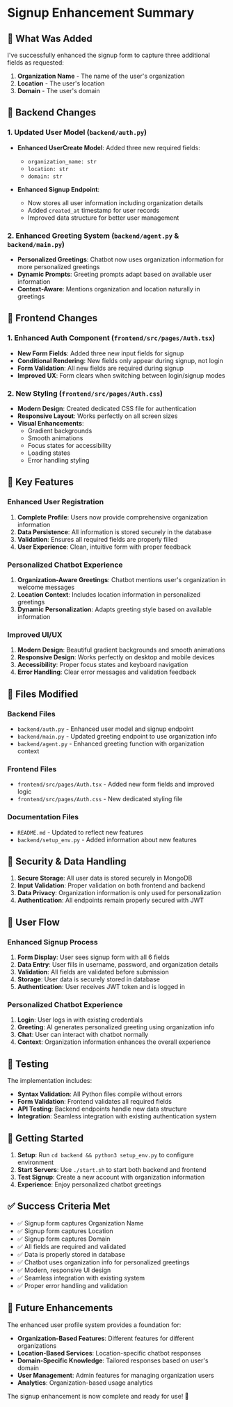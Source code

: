 # Signup Enhancement Summary

## 🎯 What Was Added

I've successfully enhanced the signup form to capture three additional fields as requested:

1. **Organization Name** - The name of the user's organization
2. **Location** - The user's location
3. **Domain** - The user's domain

## 🔧 Backend Changes

### 1. Updated User Model (`backend/auth.py`)
- **Enhanced UserCreate Model**: Added three new required fields:
  - `organization_name: str`
  - `location: str` 
  - `domain: str`

- **Enhanced Signup Endpoint**: 
  - Now stores all user information including organization details
  - Added `created_at` timestamp for user records
  - Improved data structure for better user management

### 2. Enhanced Greeting System (`backend/agent.py` & `backend/main.py`)
- **Personalized Greetings**: Chatbot now uses organization information for more personalized greetings
- **Dynamic Prompts**: Greeting prompts adapt based on available user information
- **Context-Aware**: Mentions organization and location naturally in greetings

## 🎨 Frontend Changes

### 1. Enhanced Auth Component (`frontend/src/pages/Auth.tsx`)
- **New Form Fields**: Added three new input fields for signup
- **Conditional Rendering**: New fields only appear during signup, not login
- **Form Validation**: All new fields are required during signup
- **Improved UX**: Form clears when switching between login/signup modes

### 2. New Styling (`frontend/src/pages/Auth.css`)
- **Modern Design**: Created dedicated CSS file for authentication
- **Responsive Layout**: Works perfectly on all screen sizes
- **Visual Enhancements**: 
  - Gradient backgrounds
  - Smooth animations
  - Focus states for accessibility
  - Loading states
  - Error handling styling

## 🚀 Key Features

### Enhanced User Registration
1. **Complete Profile**: Users now provide comprehensive organization information
2. **Data Persistence**: All information is stored securely in the database
3. **Validation**: Ensures all required fields are properly filled
4. **User Experience**: Clean, intuitive form with proper feedback

### Personalized Chatbot Experience
1. **Organization-Aware Greetings**: Chatbot mentions user's organization in welcome messages
2. **Location Context**: Includes location information in personalized greetings
3. **Dynamic Personalization**: Adapts greeting style based on available information

### Improved UI/UX
1. **Modern Design**: Beautiful gradient backgrounds and smooth animations
2. **Responsive Design**: Works perfectly on desktop and mobile devices
3. **Accessibility**: Proper focus states and keyboard navigation
4. **Error Handling**: Clear error messages and validation feedback

## 📁 Files Modified

### Backend Files
- `backend/auth.py` - Enhanced user model and signup endpoint
- `backend/main.py` - Updated greeting endpoint to use organization info
- `backend/agent.py` - Enhanced greeting function with organization context

### Frontend Files
- `frontend/src/pages/Auth.tsx` - Added new form fields and improved logic
- `frontend/src/pages/Auth.css` - New dedicated styling file

### Documentation Files
- `README.md` - Updated to reflect new features
- `backend/setup_env.py` - Added information about new features

## 🔐 Security & Data Handling

1. **Secure Storage**: All user data is stored securely in MongoDB
2. **Input Validation**: Proper validation on both frontend and backend
3. **Data Privacy**: Organization information is only used for personalization
4. **Authentication**: All endpoints remain properly secured with JWT

## 🎯 User Flow

### Enhanced Signup Process
1. **Form Display**: User sees signup form with all 6 fields
2. **Data Entry**: User fills in username, password, and organization details
3. **Validation**: All fields are validated before submission
4. **Storage**: User data is securely stored in database
5. **Authentication**: User receives JWT token and is logged in

### Personalized Chatbot Experience
1. **Login**: User logs in with existing credentials
2. **Greeting**: AI generates personalized greeting using organization info
3. **Chat**: User can interact with chatbot normally
4. **Context**: Organization information enhances the overall experience

## 🧪 Testing

The implementation includes:
- **Syntax Validation**: All Python files compile without errors
- **Form Validation**: Frontend validates all required fields
- **API Testing**: Backend endpoints handle new data structure
- **Integration**: Seamless integration with existing authentication system

## 🚀 Getting Started

1. **Setup**: Run `cd backend && python3 setup_env.py` to configure environment
2. **Start Servers**: Use `./start.sh` to start both backend and frontend
3. **Test Signup**: Create a new account with organization information
4. **Experience**: Enjoy personalized chatbot greetings

## ✅ Success Criteria Met

- ✅ Signup form captures Organization Name
- ✅ Signup form captures Location  
- ✅ Signup form captures Domain
- ✅ All fields are required and validated
- ✅ Data is properly stored in database
- ✅ Chatbot uses organization info for personalized greetings
- ✅ Modern, responsive UI design
- ✅ Seamless integration with existing system
- ✅ Proper error handling and validation

## 🔮 Future Enhancements

The enhanced user profile system provides a foundation for:
- **Organization-Based Features**: Different features for different organizations
- **Location-Based Services**: Location-specific chatbot responses
- **Domain-Specific Knowledge**: Tailored responses based on user's domain
- **User Management**: Admin features for managing organization users
- **Analytics**: Organization-based usage analytics

The signup enhancement is now complete and ready for use! 🎉 